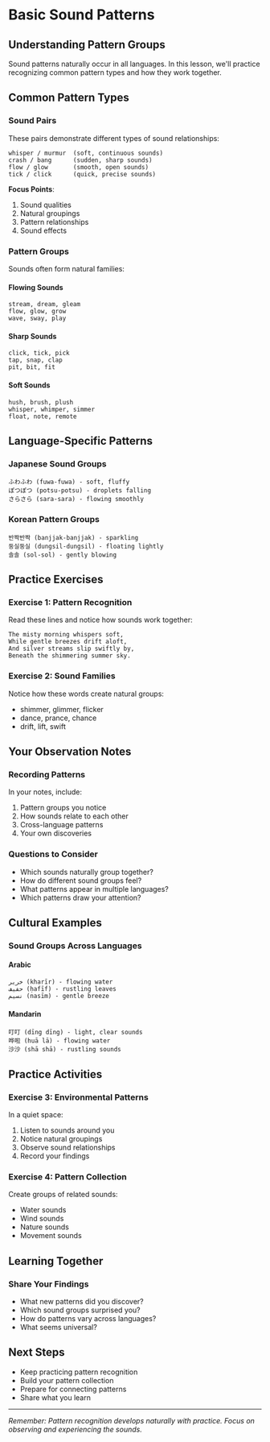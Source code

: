 # Basic Sound Patterns

## Understanding Pattern Groups

Sound patterns naturally occur in all languages. In this lesson, we'll practice recognizing common pattern types and how they work together.

## Common Pattern Types

### Sound Pairs
These pairs demonstrate different types of sound relationships:

```text
whisper / murmur  (soft, continuous sounds)
crash / bang      (sudden, sharp sounds)
flow / glow       (smooth, open sounds)
tick / click      (quick, precise sounds)
```

**Focus Points**:
1. Sound qualities
2. Natural groupings
3. Pattern relationships
4. Sound effects

### Pattern Groups
Sounds often form natural families:

#### Flowing Sounds
```text
stream, dream, gleam
flow, glow, grow
wave, sway, play
```

#### Sharp Sounds
```text
click, tick, pick
tap, snap, clap
pit, bit, fit
```

#### Soft Sounds
```text
hush, brush, plush
whisper, whimper, simmer
float, note, remote
```

## Language-Specific Patterns

### Japanese Sound Groups
```text
ふわふわ (fuwa-fuwa) - soft, fluffy
ぽつぽつ (potsu-potsu) - droplets falling
さらさら (sara-sara) - flowing smoothly
```

### Korean Pattern Groups
```text
반짝반짝 (banjjak-banjjak) - sparkling
둥실둥실 (dungsil-dungsil) - floating lightly
솔솔 (sol-sol) - gently blowing
```

## Practice Exercises

### Exercise 1: Pattern Recognition
Read these lines and notice how sounds work together:

```text
The misty morning whispers soft,
While gentle breezes drift aloft,
And silver streams slip swiftly by,
Beneath the shimmering summer sky.
```

### Exercise 2: Sound Families
Notice how these words create natural groups:
- shimmer, glimmer, flicker
- dance, prance, chance
- drift, lift, swift

## Your Observation Notes

### Recording Patterns
In your notes, include:
1. Pattern groups you notice
2. How sounds relate to each other
3. Cross-language patterns
4. Your own discoveries

### Questions to Consider
- Which sounds naturally group together?
- How do different sound groups feel?
- What patterns appear in multiple languages?
- Which patterns draw your attention?

## Cultural Examples

### Sound Groups Across Languages

#### Arabic
```text
خرير (kharīr) - flowing water
حفيف (ḥafīf) - rustling leaves
نسيم (nasīm) - gentle breeze
```

#### Mandarin
```text
叮叮 (dīng dīng) - light, clear sounds
哗啦 (huā lā) - flowing water
沙沙 (shā shā) - rustling sounds
```

## Practice Activities

### Exercise 3: Environmental Patterns
In a quiet space:
1. Listen to sounds around you
2. Notice natural groupings
3. Observe sound relationships
4. Record your findings

### Exercise 4: Pattern Collection
Create groups of related sounds:
- Water sounds
- Wind sounds
- Nature sounds
- Movement sounds

## Learning Together

### Share Your Findings
- What new patterns did you discover?
- Which sound groups surprised you?
- How do patterns vary across languages?
- What seems universal?

## Next Steps
- Keep practicing pattern recognition
- Build your pattern collection
- Prepare for connecting patterns
- Share what you learn

---

*Remember: Pattern recognition develops naturally with practice. Focus on observing and experiencing the sounds.* 